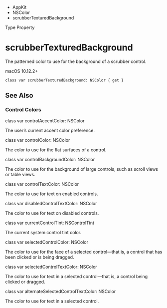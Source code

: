 

- AppKit
- NSColor
-  scrubberTexturedBackground 

Type Property

# scrubberTexturedBackground

The patterned color to use for the background of a scrubber control.

macOS 10.12.2+

``` source
class var scrubberTexturedBackground: NSColor { get }
```

## See Also

### Control Colors

class var controlAccentColor: NSColor

The user’s current accent color preference.

class var controlColor: NSColor

The color to use for the flat surfaces of a control.

class var controlBackgroundColor: NSColor

The color to use for the background of large controls, such as scroll views or table views.

class var controlTextColor: NSColor

The color to use for text on enabled controls.

class var disabledControlTextColor: NSColor

The color to use for text on disabled controls.

class var currentControlTint: NSControlTint

The current system control tint color.

class var selectedControlColor: NSColor

The color to use for the face of a selected control—that is, a control that has been clicked or is being dragged.

class var selectedControlTextColor: NSColor

The color to use for text in a selected control—that is, a control being clicked or dragged.

class var alternateSelectedControlTextColor: NSColor

The color to use for text in a selected control.

